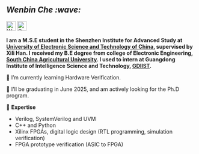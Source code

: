 <!-- Greeting -->
<h2><em> Wenbin Che :wave: </em></h2>

<p>
<a href="https://wbche.github.io"><img src="https://img.shields.io/badge/Wenbin-Homepage-red?style=flat-square" height="25px" alt="Wenbin"></a>
<a href="https://scholar.google.com/citations?user=0PbLvCEAAAAJ"><img src="https://img.shields.io/badge/Google%20Scholar-4285F4?style=flat-square&logo=google-scholar&logoColor=white" height="25px" alt="Google Scholar"></a>
</p>

**I am a M.S.E student in the Shenzhen Institute for Advanced Study at [University of Electronic Science and Technology of China](https://www.uestc.edu.cn/), supervised by Xili Han. I received my B.E degree from college of Electronic Engineering, [South China Agricultural University](https://www.scau.edu.cn/). I used to intern at Guangdong Institute of Intelligence Science and Technology, [GDIIST](https://www.gdiist.cn/).**

🌱 I’m currently learning Hardware Verification.

👯 I'll be graduating in June 2025, and am actively looking for the Ph.D program.

🔭 **Expertise**

- Verilog, SystemVerilog and UVM
- C++ and Python
- Xilinx FPGAs, digital logic design (RTL programming, simulation verification)
- FPGA prototype verification (ASIC to FPGA)

<!--
**WBChe/WBChe** is a ✨ _special_ ✨ repository because its `README.md` (this file) appears on your GitHub profile.

Here are some ideas to get you started:

- 🔭 I’m currently working on ...
- 🌱 I’m currently learning ...
- 👯 I’m looking to collaborate on ...
- 🤔 I’m looking for help with ...
- 💬 Ask me about ...
- 📫 How to reach me: ...
- 😄 Pronouns: ...
- ⚡ Fun fact: ...
-->
